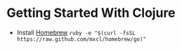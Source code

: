 # Getting Started With Clojure
* Install [Homebrew](url:http://mxcl.github.io/homebrew/)
`ruby -e "$(curl -fsSL https://raw.github.com/mxcl/homebrew/go)"`

